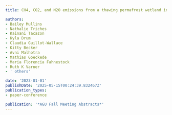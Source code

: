 ```yaml
---
title: CH4, CO2, and N2O emissions from a thawing permafrost wetland in Northern Sweden

authors:
- Bailey Mullins
- Nathalie Triches
- Kainani Tacazon
- Kyla Drum
- Claudia Guillot-Wallace
- Kitty Becker
- Avni Malhotra
- Mathias Goeckede
- Maria Florencia Fahnestock
- Ruth K Varner
- ' others'

date: '2023-01-01'
publishDate: '2025-05-15T00:24:39.832467Z'
publication_types:
- paper-conference

publication: '*AGU Fall Meeting Abstracts*'
---
```

